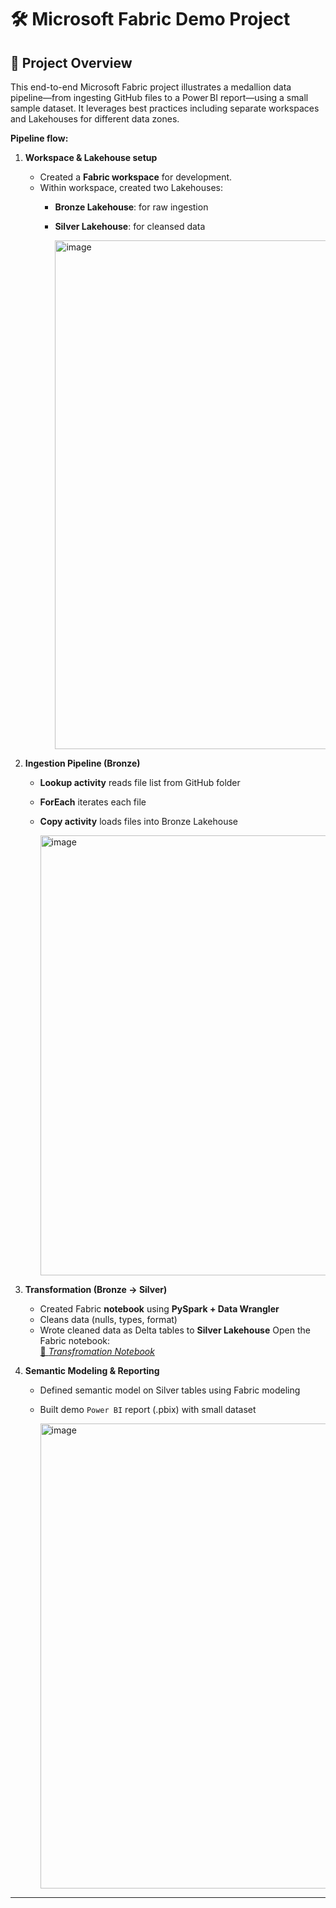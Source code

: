 # 🛠️ Microsoft Fabric Demo Project

## 🚀 Project Overview
This end-to-end Microsoft Fabric project illustrates a medallion data pipeline—from ingesting GitHub files to a Power BI report—using a small sample dataset. It leverages best practices including separate workspaces and Lakehouses for different data zones.

**Pipeline flow:**
1. **Workspace & Lakehouse setup**  
   - Created a **Fabric workspace** for development.  
   - Within workspace, created two Lakehouses:  
     - **Bronze Lakehouse**: for raw ingestion  
     - **Silver Lakehouse**: for cleansed data

       <img width="1822" height="814" alt="image" src="https://github.com/user-attachments/assets/6e71a0c8-c2a5-4ac6-a9ea-8fa696d7962f" />


2. **Ingestion Pipeline (Bronze)**  
   - **Lookup activity** reads file list from GitHub folder  
   - **ForEach** iterates each file  
   - **Copy activity** loads files into Bronze Lakehouse

     <img width="1906" height="704" alt="image" src="https://github.com/user-attachments/assets/fde32b4a-be17-412a-9024-80b54db37509" />


3. **Transformation (Bronze → Silver)**  
   - Created Fabric **notebook** using **PySpark + Data Wrangler**  
   - Cleans data (nulls, types, format)  
   - Wrote cleaned data as Delta tables to **Silver Lakehouse**
     Open the Fabric notebook:  
  [🔗 *Transfromation Notebook*](Transformation.ipynb)  
  

4. **Semantic Modeling & Reporting**  
   - Defined semantic model on Silver tables using Fabric modeling  
   - Built demo `Power BI` report (.pbix) with small dataset

     <img width="1321" height="744" alt="image" src="https://github.com/user-attachments/assets/1ba62e4d-fe4a-4080-bfff-2ded0ef2706d" />


---

